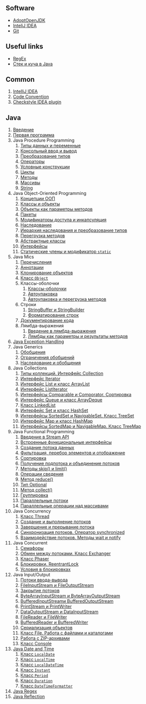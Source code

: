 ## Software
- [AdoptOpenJDK](https://adoptopenjdk.net/)
- [InteliJ IDEA](https://www.jetbrains.com)
- [Git](https://git-scm.com/)


## Useful links
- [RegEx](https://javarush.ru/groups/posts/regulyarnye-vyrazheniya-v-java)
- [Стек и куча в Java](https://topjava.ru/blog/stack-and-heap-in-java)


## Common
1. [IntelliJ IDEA](intellij-idea)
1. [Code Convention](code-convention)
1. [Checkstyle IDEA plugin](сheckstyle-idea-plugin)


## Java
1. [Введение](intro-to-java)
1. [Первая программа](first-program-with-java)
1. Java Procedure Programming
    1. [Типы данных и переменные](data-types-and-variables)
    1. [Консольный ввод и вывод](standard-streams)
    1. [Преобразование типов](base-data-type-conversions)
    1. [Операторы](operators)
    1. [Условные конструкции](conditional-constructions)
    1. [Циклы](loops)
    1. [Методы](methods)
    1. [Массивы](arrays)
    1. [String](string)
1. Java Object-Oriented Programming
    1. [Концепции ООП](oop-concepts)
    1. [Классы и объекты](classes-and-objects)
    1. [Объекты как параметры методов](object-as-method-parameter)
    1. [Пакеты](package)
    1. [Модификаторы доступа и инкапсуляция](access-modifiers-and-encapsulation)
    1. [Наследование](inheritance)
    1. [Иерархия наследования и преобразование типов](inheritance-hierarchy-and-type-conversion)
    1. [Перегрузка методов](method-overloading)
    1. [Абстрактные классы](abstract-classes)
    1. [Интерфейсы](interfaces)
    1. [Статические члены и модификатор `static`](static-members-and-static-modifier)
1. Java Mics
    1. [Перечисления](enum)
    1. [Аннотации](annotations)
    1. [Клонирование объектов](cloning-objects)
    1. [Класс `Object`](class-object)
    1. Классы-оболочки
        1. [Классы-оболочки](wrapper-classes)
        1. [Автоупаковка](boxing)
        1. [Автоупаковка и перегрузка методов](boxing-and-overloading)
    1. Строки
        1. [StringBuffer и StringBuilder](stringbuffer-and-stringbuilder)
        1. [Форматирование строк](string-formatting)
    1. [Документирование кода](javadoc)
    1. Лямбда-выражения
        1. [Введение в лямбда-выражения](intro-to-lambda-expressions)
        1. [Лямбды как параметры и результаты методов](lambdas-as-parameters-and-methods-results)
1. [Java Exception Handling](exception-handling)
1. Java Generics
    1. [Обобщения](generics)
    1. [Ограничения обобщений](wildcard-for-generics)
    1. [Наследование и обобщения](inheritance-and-generics)
1. Java Collections
    1. [Типы коллекций. Интерфейс Collection](interface-collection)
    1. [Интерфейс Iterator](interface-iterator)
    1. [Интерфейс List и класс ArrayList](interface-list-and-class-arraylist)
    1. [Интерфейс ListIterator](interface-listiterator)
    1. [Интерфейсы Comparable и Comporator. Сортировка](interfaces-comparable-comparator)
    1. [Интерфейс Queue и класс ArrayDeque](interface-queue-and-class-arraydeque)
    1. [Класс LinkedList](class-linkedlist)
    1. [Интерфейс Set и класс HashSet](interface-set-and-class-hashset)
    1. [Интерфейсы SortedSet и NavigableSet. Класс TreeSet](interfaces-sortedset-navigableset-and-class-treeset)
    1. [Интерфейс Map и класс HashMap](interface-map-and-class-hashmap)
    1. [Интерфейсы SortedMap и NavigableMap. Класс TreeMap](interfaces-sortedmap-navigablemap-and-class-treemap)
1. Java Functional Programming
    1. [Введение в Stream API](intro-to-stream-api)
    1. [Встроенные функциональные интерфейсы](functional-interfaces)
    1. [Создание потока данных](creating-Stream)
    1. [Фильтрация, перебор элементов и отображение](filtering-mapping-foreaching)
    1. [Сортировка](stream-sorted)
    1. [Получение подпотока и объединение потоков](getting-and-merging-stream)
    1. [Методы skip() и limit()](stream-skip-and-limit)
    1. [Операции сведения](stream-resulting-methods)
    1. [Метод reduce()](stream-reduce)
    1. [Тип Optional](class-optional)
    1. [Метод collect()](stream-collect)
    1. [Группировка](class-collectors)
    1. [Параллельные потоки](stream-and-parallel)
    1. [Параллельные операции над массивами](arrays-and-parallel-operations)
1.  Java Concurrency
    1. [Класс Thread](class-thread)
    1. [Создание и выполнение потоков](creating-and-running-threads)
    1. [Завершение и прерывание потока](termination-and-interruption-threads)
    1. [Синхронизация потоков. Оператор synchronized](operator-synchronized)
    1. [Взаимодействие потоков. Методы wait и notify](methods-wait-and-notify)
1. Java Concurrent
    1. [Семафоры](semaphore)
    1. [Обмен между потоками. Класс Exchanger](class-exchanger)
    1. [Класс Phaser](class-phaser)
    1. [Блокировки. ReentrantLock](locks-and-reentrantlock)
    1. [Условия в блокировках](interface-condition)
1. Java Input/Output
    1. [Потоки ввода-вывода](inputstream-and-outputstream)
    1. [FileInputStream и FileOutputStream](fileinputstream-and-fileoutputstream)
    1. [Закрытие потоков](closing-streams)
    1. [ByteArrayInputStream и ByteArrayOutputStream](bytearrayinputstream-and-bytearrayoutputstream)
    1. [BufferedInputStreamи BufferedOutputStream](bufferedinputstream-and-bufferedoutputstream)
    1. [PrintStream и PrintWriter](printstream-and-printwriter)
    1. [DataOutputStream и DataInputStream](dataoutputstream-and-datainputstream)
    1. [FileReader и FileWriter](filereader-and-filewriter)
    1. [BufferedReader и BufferedWriter](bufferedreader-and-bufferedwriter)
    1. [Сериализация объектов](serialization)
    1. [Класс File. Работа с файлами и каталогами](class-file)
    1. [Работа с ZIP-архивами](work-with-zip-archives)
    1. [Класс Console](class-console)
1. [Java Date and Time](datetime)
    1. [Класс `LocalDate`](class-localdate)
    1. [Класс `LocalTime`](class-localtime)
    1. [Класс `LocalDateTime`](class-localdatetime)
    1. [Класс `Instant`](class-instant)
    1. [Класс `Period`](class-period)
    1. [Класс `Duration`](class-duration)
    1. [Класс `DateTimeFormatter`](class-datetimeformatter)
1. [Java Regex](regular-expression)
1. [Java Reflection](reflection-api)